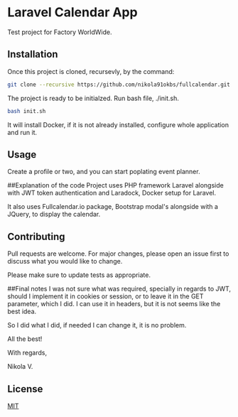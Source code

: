 # Laravel Calendar App

Test project for Factory WorldWide.

## Installation

Once this project is cloned, recursevly, by the command:
```bash
git clone --recursive https://github.com/nikola91okbs/fullcalendar.git
```

The project is ready to be initialzed. Run bash file, ./init.sh.
```bash
bash init.sh
```

It will install Docker, if it is not already installed, configure whole application and run it.

## Usage

Create a profile or two, and you can start poplating event planner.

##Explanation of the code
Project uses PHP framework Laravel alongside with JWT token authentication and Laradock, Docker setup for Laravel.

It also uses Fullcalendar.io package, Bootstrap modal's alongside with a JQuery, to display the calendar.

## Contributing
Pull requests are welcome. For major changes, please open an issue first to discuss what you would like to change.

Please make sure to update tests as appropriate.

##Final notes
I was not sure what was required, specially in regards to JWT, should I implement it in cookies or session, or to leave it in the GET parameter, which I did.
I can use it in headers, but it is not seems like the best idea.

So I did what I did, if needed I can change it, it is no problem.

All the best!

With regards,

Nikola V.

## License
[MIT](https://choosealicense.com/licenses/mit/)
